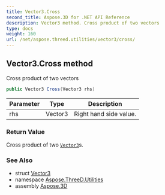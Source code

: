 ```yaml
---
title: Vector3.Cross
second_title: Aspose.3D for .NET API Reference
description: Vector3 method. Cross product of two vectors
type: docs
weight: 160
url: /net/aspose.threed.utilities/vector3/cross/
---
```

## Vector3.Cross method

Cross product of two vectors

```csharp
public Vector3 Cross(Vector3 rhs)
```

| Parameter | Type | Description |
| --- | --- | --- |
| rhs | Vector3 | Right hand side value. |

### Return Value

Cross product of two [`Vector3`](../)s.

### See Also

* struct [Vector3](../)
* namespace [Aspose.ThreeD.Utilities](../../vector3/)
* assembly [Aspose.3D](../../../)


